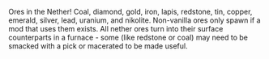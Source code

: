 Ores in the Nether! Coal, diamond, gold, iron, lapis, redstone, tin, copper, emerald, silver, lead, uranium, and nikolite. Non-vanilla ores only spawn if a mod that uses them exists. All nether ores turn into their surface counterparts in a furnace - some (like redstone or coal) may need to be smacked with a pick or macerated to be made useful.
